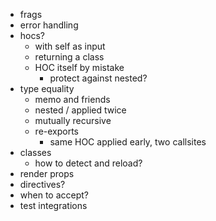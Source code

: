 - frags
- error handling
- hocs?
  - with self as input
  - returning a class
  - HOC itself by mistake
    - protect against nested?
- type equality
  - memo and friends
  - nested / applied twice
  - mutually recursive
  - re-exports
    - same HOC applied early, two callsites
- classes
  - how to detect and reload?
- render props
- directives?
- when to accept?
- test integrations
